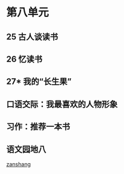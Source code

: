 # 第八单元

<Ebook grade="xxyw5a" :pages="105" :paged="105" ></Ebook> 


## 25 古人谈读书

<Ebook grade="xxyw5a" :pages="106" :paged="107" ></Ebook> 


## 26 忆读书

<Ebook grade="xxyw5a" :pages="108" :paged="110" ></Ebook> 


## 27* 我的“长生果”

<Ebook grade="xxyw5a" :pages="111" :paged="113" ></Ebook> 


## 口语交际：我最喜欢的人物形象

<Ebook grade="xxyw5a" :pages="114" :paged="114" ></Ebook> 


## 习作：推荐一本书

<Ebook grade="xxyw5a" :pages="115" :paged="115" ></Ebook> 


## 语文园地八

<Ebook grade="xxyw5a" :pages="116" :paged="118" ></Ebook> 


[zanshang](../res/zanshang.md ':include')